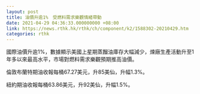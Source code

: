 ```yaml
---
layout: post
title: 油價升逾1%　受燃料需求樂觀情緒帶動
date: 2021-04-29 04:36:33.000000000 +08:00
link: https://news.rthk.hk/rthk/ch/component/k2/1588302-20210429.htm
categories: rthk
---
```


國際油價升逾1%，數據顯示美國上星期蒸餾油庫存大幅減少，煉廠生產活動升至1年多以來最高水平，市場對燃料需求樂觀預期推高油價。

倫敦布蘭特期油收報每桶67.27美元，升85美仙，升幅1.3%。

紐約期油收報每桶63.86美元，升92美仙，升幅1.5%。
